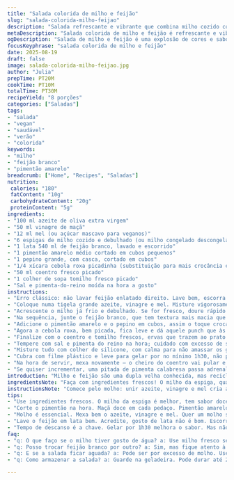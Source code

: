 ```yaml
---
title: "Salada colorida de milho e feijão"
slug: "salada-colorida-milho-feijao"
description: "Salada refrescante e vibrante que combina milho cozido com feijão branco no lugar do preto para um toque diferente. Pimentão amarelo substitui o vermelho, trazendo doçura e crocância. Pepino comum usado para textura fresca. Molho de azeite com vinagre de maçã, adoçado com mel. Ervas frescas como coentro e tomilho ajustam o aroma e o sabor. Uma receita vegana, sem glúten e adequada para intolerantes a lactose e ovos. Ideal para servir como entrada ou acompanhamento em dias quentes. Fácil de montar, respeitando o tempo de repouso para que os sabores se misturem. Texturas variadas e visual alegre, quase festa dentro do prato."
metaDescription: "Salada colorida de milho e feijão é refrescante e vibrante. Ideal para dias quentes, vegan e sem glúten. Experimente essa combinação especial."
ogDescription: "Salada de milho e feijão é uma explosão de cores e sabores. Perfeita em dias quentes, fácil de preparar e deliciosa. Diga adeus às refeições sem graça."
focusKeyphrase: "salada colorida de milho e feijão"
date: 2025-08-19
draft: false
image: salada-colorida-milho-feijao.jpg
author: "Julia"
prepTime: PT20M
cookTime: PT10M
totalTime: PT30M
recipeYield: "8 porções"
categories: ["Saladas"]
tags:
- "salada"
- "vegan"
- "saudável"
- "verão"
- "colorida"
keywords:
- "milho"
- "feijão branco"
- "pimentão amarelo"
breadcrumb: ["Home", "Recipes", "Saladas"]
nutrition: 
 calories: "180"
 fatContent: "10g"
 carbohydrateContent: "20g"
 proteinContent: "5g"
ingredients:
- "100 ml azeite de oliva extra virgem"
- "50 ml vinagre de maçã"
- "12 ml mel (ou açúcar mascavo para veganos)"
- "6 espigas de milho cozido e debulhado (ou milho congelado descongelado)"
- "1 lata 540 ml de feijão branco, lavado e escorrido"
- "1 pimentão amarelo médio cortado em cubos pequenos"
- "1 pepino grande, com casca, cortado em cubos"
- "1/4 xícara cebola roxa picadinha (substituição para mais crocância e sabor)"
- "50 ml coentro fresco picado"
- "1 colher de sopa tomilho fresco picado"
- "Sal e pimenta-do-reino moída na hora a gosto"
instructions:
- "Erro clássico: não lavar feijão enlatado direito. Lave bem, escorra fundo, isso evita gosto de lata e excesso de sódio."
- "Coloque numa tigela grande azeite, vinagre e mel. Misture vigorosamente com um fouet, até o mel dissolver direito, o molho precisa ficar equilibrado e suave; molho muito ácido ou muito doce sai fora."
- "Acrescente o milho já frio e debulhado. Se for fresco, doure rápido numa frigideira quente com uma pitada de sal pra liberar o aroma do milho."
- "Na sequência, junte o feijão branco, que tem textura mais macia que o preto e adere melhor ao molho, contraste interessante."
- "Adicione o pimentão amarelo e o pepino em cubos, assim o toque crocante valoriza a salada e cria um jogo agradável na boca."
- "Agora a cebola roxa, bem picada, fica leve e dá aquele punch que às vezes falta, sem dominar o conjunto."
- "Finalize com o coentro e tomilho frescos, ervas que trazem ao prato frescor e perfumam sem exageros."
- "Tempere com sal e pimenta do reino na hora; cuidado com excesso de sal, principalmente por causa do feijão enlatado."
- "Misture tudo com colher de silicone, com calma para não amassar os grãos, textura importa aqui."
- "Cubra com filme plástico e leve para gelar por no mínimo 1h30, não precisa mais de 2 horas para sentir o tempero."
- "Na hora de servir, mexa novamente — o cheiro do coentro vai pular e a textura continuará crocante e fresca."
- "Se quiser incrementar, uma pitada de pimenta calabresa passa adrenalina no prato ou um fio de azeite trufado surpreende."
introduction: "Milho e feijão são uma dupla velha conhecida, mas reciclar combinações nunca é bobeira. Tentei usar feijão branco em vez do preto para suavizar o sabor e criar uma textura mais macia. Troquei o vinagre de vinho por vinagre de maçã — menos agressivo, mais equilibrado. Pimentão amarelo entra para dar aquele contraste visual e sabor levemente mais adocicado. Pepino com casca mantém a crocância e evita trabalho extra, mas claro, lave bem antes. O mel ajuda a segurar o molho enquanto a acidez do vinagre cutuca o sabor de forma delicada. Cada passo vem de erros e acertos lá na minha cozinha, sabe quando o pimentão fica molengo demais? Cortar no tamanho certo faz diferença. Sempre deixo descansar na geladeira, a espera não é tempo perdido: os ingredientes se entendem melhor, formando aquela harmonia que salada precisa para não ficar sem graça ou aguada."
ingredientsNote: "Faça com ingredientes frescos! O milho da espiga, quando fresco, tem aquele aroma doce e uma textura que muda tudo. Congelado pode ser substituído, só evite o milho de lata que solta muita água. O feijão branco é alternativo clássico, e menos potente, para variar o conjunto. Pimentão amarelo, em vez do vermelho, suaviza o sabor e traz cor, sem dominar a salada. Pepino com casca ajuda a manter a crocância; se for mais velho, pode preferir retirar a casca para evitar amargor. Cebola roxa é mais suave para esse preparo, mas quem não curte pode tentar cebolinha verde. Ervas frescas fazem a diferença, aquelas compradas no mercado estão ok, mas o ideal é sempre cultivar ao menos um vasinho — coentro e tomilho se dão bem no nosso clima. Adoçante pode ser mel, açúcar mascavo ou demerara, mas claro, ajuste ao gosto da sua casa. Sal e pimenta a gosto — sempre colocar no fim para não passar do ponto."
instructionsNote: "Comece pelo molho: unir azeite, vinagre e mel cria a base que vai atrelar os sabores. O passo vital é mexer até o mel sumir totalmente, depois só acrescentar os ingredientes sólidos. Cozinhar o milho na hora, se fresco, traz um aroma que é uma festa, um traco importante, por isso doure rápido para manter o sabor e textura. A ordem de adicionar ingredientes visa preservar a crocância e evitar que o feijão quebre demais no caminho. Não deixe a cebola de fora, ela anima o prato e faz par perfeito com coentro e tomilho — que são frescos, mas têm que ser usados rápido para não perder o punch. Geladeira sim, mas só o tempo certo para ver os sabores casar, nem longa eternidade que compromete o frescor. Na hora certa, misture suavemente e prove: às vezes uma pitada a mais de sal ou pimenta é o detalhe final. Para pratos veganos, mel pode ser trocado pelo açúcar mascavo, mantendo a doçura."
tips:
- "Use ingredientes frescos. O milho da espiga é melhor, tem sabor doce e textura incrível. Congelado funciona, mas evitar milho em lata é crucial. Detalhe: milho de lata solta muito líquido."
- "Corte o pimentão na hora. Maçã doce em cada pedaço. Pimentão amarelo traz crocância e leveza. Mas se passar do ponto, fica molengo. Fique de olho ao picar. Não arrisque!"
- "Molho é essencial. Mexa bem o azeite, vinagre e mel. Quer um molho suave? Equilibre. A acidez não pode ser muito forte, senão tudo fica azedo. Ajuste ao seu gosto."
- "Lave o feijão em lata bem. Acredite, gosto de lata não é bom. Escorra e tire o excesso de sódio. Isso é básico, mas muitos esquecem. E o resultado na salada muda tudo."
- "Tempo de descanso é a chave. Gelar por 1h30 melhora o sabor. Mas não deixe mais que isso. Isso compromete a frescura dos ingredientes. Sinta a diferença sempre."
faq:
- "q: O que faço se o milho tiver gosto de água? a: Use milho fresco sempre que possível. Se não achar, congelado é a opção. Evite o enlatado."
- "q: Posso trocar feijão branco por outro? a: Sim, mas fique atento à textura. Feijão preto pode deixar o sabor forte. Branco é mais suave e combina melhor aqui."
- "q: E se a salada ficar aguada? a: Pode ser por excesso de molho. Use pouco molho no começo. Depois acerte. Se não tiver, adicione mais ingrediente seco, como pepino."
- "q: Como armazenar a salada? a: Guarde na geladeira. Pode durar até 2 dias. Até lá, textura e frescor se mantêm. E uma boa ideia: evite tampar muito apertado."

---
```

